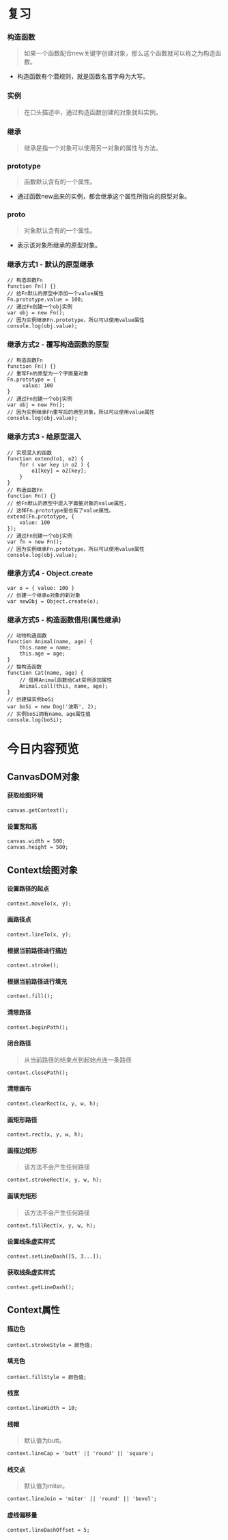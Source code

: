 # 复习

### 构造函数
> 如果一个函数配合new关键字创建对象，那么这个函数就可以称之为构造函数。
- 构造函数有个潜规则，就是函数名首字母为大写。

### 实例
> 在口头描述中，通过构造函数创建的对象就叫实例。

### 继承
> 继承是指一个对象可以使用另一对象的属性与方法。

### prototype
> 函数默认含有的一个属性。
- 通过函数new出来的实例，都会继承这个属性所指向的原型对象。

### __proto__
> 对象默认含有的一个属性。
- 表示该对象所继承的原型对象。

### 继承方式1 - 默认的原型继承
```
// 构造函数Fn
function Fn() {}
// 给Fn默认的原型中添加一个value属性
Fn.prototype.value = 100;
// 通过Fn创建一个obj实例
var obj = new Fn();
// 因为实例继承Fn.prototype，所以可以使用value属性
console.log(obj.value);
```

### 继承方式2 - 覆写构造函数的原型
```
// 构造函数Fn
function Fn() {}
// 重写Fn的原型为一个字面量对象
Fn.prototype = {
     value: 100
}
// 通过Fn创建一个obj实例
var obj = new Fn();
// 因为实例继承Fn重写后的原型对象，所以可以使用value属性
console.log(obj.value);
```

### 继承方式3 - 给原型混入
```
// 实现混入的函数
function extend(o1, o2) {
    for ( var key in o2 ) {
        o1[key] = o2[key];
    }  
}
// 构造函数Fn
function Fn() {}
// 给Fn默认的原型中混入字面量对象的value属性，
// 这样Fn.prototype里也有了value属性。
extend(Fn.prototype, {
    value: 100
});
// 通过Fn创建一个obj实例
var fn = new Fn();
// 因为实例继承Fn.prototype，所以可以使用value属性
console.log(obj.value);
```

### 继承方式4 - Object.create
```
var o = { value: 100 }
// 创建一个继承o对象的新对象
var newObj = Object.create(o);
```

### 继承方式5 - 构造函数借用(属性继承)
```
// 动物构造函数
function Animal(name, age) {
    this.name = name;
    this.age = age;
}
// 猫构造函数
function Cat(name, age) {  
    // 借用Animal函数给Cat实例添加属性
    Animal.call(this, name, age);
}
// 创建猫实例boSi
var boSi = new Dog('波斯', 2);
// 实例boSi拥有name、age属性值
console.log(boSi);
```

# 今日内容预览

## CanvasDOM对象

#### 获取绘图环境
```
canvas.getContext();
```

#### 设置宽和高
```
canvas.width = 500;
canvas.height = 500;
```

## Context绘图对象

#### 设置路径的起点
```
context.moveTo(x, y);
```

#### 画路径点
```
context.lineTo(x, y);
```

#### 根据当前路径进行描边
```
context.stroke();
```

#### 根据当前路径进行填充
```
context.fill();
```

#### 清除路径
```
context.beginPath();
```

#### 闭合路径
> 从当前路径的结束点到起始点连一条路径
```
context.closePath();
```

#### 清除画布
```
context.clearRect(x, y, w, h);
```

#### 画矩形路径
```
context.rect(x, y, w, h);
```

#### 画描边矩形
> 该方法不会产生任何路径
```
context.strokeRect(x, y, w, h);
```

#### 画填充矩形
> 该方法不会产生任何路径
```
context.fillRect(x, y, w, h);
```

#### 设置线条虚实样式
```
context.setLineDash([5, 3...]);
```

#### 获取线条虚实样式
```
context.getLineDash();
```

## Context属性

#### 描边色
```
context.strokeStyle = 颜色值;
```

#### 填充色
```
context.fillStyle = 颜色值;
```

#### 线宽
```
context.lineWidth = 10;
```

#### 线帽
> 默认值为butt。
```
context.lineCap = 'butt' || 'round' || 'square';
```

#### 线交点
> 默认值为miter。
```
context.lineJoin = 'miter' || 'round' || 'bevel';
```

#### 虚线偏移量
```
context.lineDashOffset = 5;
```

